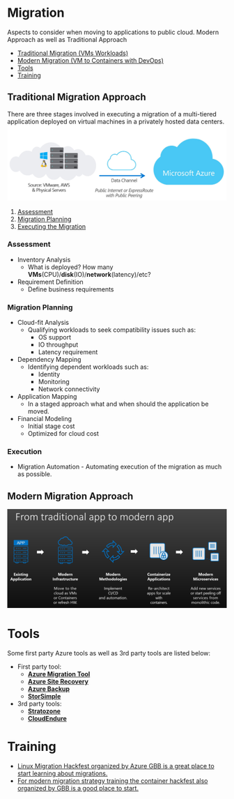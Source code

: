 # Migration
Aspects to consider when moving to applications to public cloud.
Modern Approach as well as Traditional Approach
* [Traditional Migration (VMs Workloads)](#traditional-migration-approach)
* [Modern Migration (VM to Containers with DevOps)](#modern-migration-approach)
* [Tools](#tools)
* [Training](#training)

## Traditional Migration Approach
There are three stages involved in executing a migration of a multi-tiered application deployed on virtual machines in a privately hosted data centers.
![Traditional Approach](./src/traditional.jpg)
1. [Assessment](#assessment)
2. [Migration Planning](#migration-planning)
3. [Executing the Migration](#execution)

### Assessment
*   Inventory Analysis
    *   What is deployed? How many **VMs**(CPU)/**disk**(IO)/**network**(latency)/etc?
*   Requirement Definition
    *   Define business requirements 

### Migration Planning
*   Cloud-fit Analysis
    *   Qualifying workloads to seek compatibility issues such as:
        *   OS support
        *   IO throughput
        *   Latency requirement
*   Dependency Mapping
    *   Identifying dependent workloads such as:
        *   Identity
        *   Monitoring
        *   Network connectivity
*   Application Mapping
    *   In a staged approach what and when should the application be moved.
*   Financial Modeling
    *   Initial stage cost
    *   Optimized for cloud cost

### Execution
*   Migration Automation - Automating execution of the migration as much as possible.
   
## Modern Migration Approach
![Migration Stages](./src/stages.jpg)

# Tools
Some first party Azure tools as well as 3rd party tools are listed below:
* First party tool: 
    * [**Azure Migration Tool**](https://azure.microsoft.com/en-us/migrate/virtual-machines-migration/)
    * [**Azure Site Recovery**](https://docs.microsoft.com/en-us/azure/site-recovery/site-recovery-overview)
    * [**Azure Backup**](https://docs.microsoft.com/en-us/azure/backup/backup-introduction-to-azure-backup)
    * [**StorSimple**](https://docs.microsoft.com/en-us/azure/storsimple/)
* 3rd party tools: 
    * [**Stratozone**](http://www.stratozone.com/migrate.aspx)
    * [**CloudEndure**](https://www.cloudendure.com/live-migration/)

# Training 
* [Linux Migration Hackfest organized by Azure GBB is a great place to start learning about migrations.](https://github.com/stuartatmicrosoft/Azure-Linux-Migration-Workshop)
* [For modern migration strategy training the container hackfest also organized by GBB is a good place to start.](https://github.com/chzbrgr71/container-hackfest)
